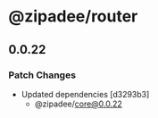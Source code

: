 # @zipadee/router

## 0.0.22

### Patch Changes

- Updated dependencies [d3293b3]
  - @zipadee/core@0.0.22
